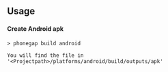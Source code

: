 ## Usage

#### Create Android apk

    > phonegap build android
    
    You will find the file in '<Projectpath>/platforms/android/build/outputs/apk'
